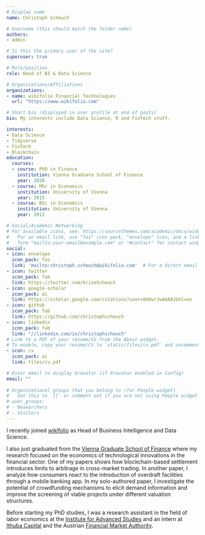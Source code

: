 ```yaml
---
# Display name
name: Christoph Scheuch

# Username (this should match the folder name)
authors:
- admin

# Is this the primary user of the site?
superuser: true

# Role/position
role: Head of BI & Data Science  

# Organizations/Affiliations
organizations:
- name: wikifolio Financial Technologies
  url: "https://www.wikifolio.com"

# Short bio (displayed in user profile at end of posts)
bio: My interests include Data Science, R and FinTech stuff.

interests:
- Data Science
- Tidyverse
- FinTech
- Blockchain
education:
  courses:
  - course: PhD in Finance
    institution: Vienna Graduate School of Finance
    year: 2020
  - course: MSc in Economics
    institution: University of Vienna
    year: 2015
  - course: BSc in Economics
    institution: University of Vienna
    year: 2012

# Social/Academic Networking
# For available icons, see: https://sourcethemes.com/academic/docs/widgets/#icons
#   For an email link, use "fas" icon pack, "envelope" icon, and a link in the
#   form "mailto:your-email@example.com" or "#contact" for contact widget.
social:
- icon: envelope
  icon_pack: fas
  link: 'mailto:christoph.scheuch@wikifolio.com'  # For a direct email link, use "mailto:test@example.org".
- icon: twitter
  icon_pack: fab
  link: https://twitter.com/KriseScheuch
- icon: google-scholar
  icon_pack: ai
  link: https://scholar.google.com/citations?user=0GHwrJwAAAAJ&hl=en
- icon: github
  icon_pack: fab
  link: https://github.com/christophscheuch
- icon: linkedin
  icon_pack: fab
  link: "//linkedin.com/in/christophscheuch"
# Link to a PDF of your resume/CV from the About widget.
# To enable, copy your resume/CV to `static/files/cv.pdf` and uncomment the lines below.  
- icon: cv
  icon_pack: ai
  link: files/cv.pdf

# Enter email to display Gravatar (if Gravatar enabled in Config)
email: ""
  
# Organizational groups that you belong to (for People widget)
#   Set this to `[]` or comment out if you are not using People widget.  
# user_groups:
# - Researchers
# - Visitors
---
```

I recently joined [wikifolio](https://www.wikifolio.com) as Head of Business Intelligence and Data Science. 

I also just graduated from the [Vienna Graduate School of Finance](https://www.vgsf.ac.at/) where my research focused on the economics of technological innovations in the financial sector. One of my papers shows how blockchain-based settlement introduces limits to arbitrage in cross-market trading. In another paper, I analyze how consumers react to the introduction of overdraft facilities through a mobile banking app. In my solo-authored paper, I investigate the potential of crowdfunding mechanisms to elicit demand information and improve the screening of viable projects under different valuation structures. 

Before starting my PhD studies, I was a research assistant in the field of labor economics at the [Institute for Advanced Studies](https://www.ihs.ac.at/de/) and an intern at [Ithuba Capital](https://www.ithubacapital.com/home.html) and the Austrian [Financial Market Authority](https://www.fma.gv.at/).
